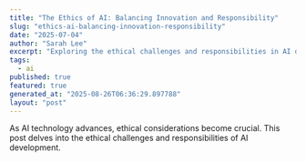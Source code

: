 ```yaml
---
title: "The Ethics of AI: Balancing Innovation and Responsibility"
slug: "ethics-ai-balancing-innovation-responsibility"
date: "2025-07-04"
author: "Sarah Lee"
excerpt: "Exploring the ethical challenges and responsibilities in AI development."
tags:
  - ai
published: true
featured: true
generated_at: "2025-08-26T06:36:29.897788"
layout: "post"
---
```


As AI technology advances, ethical considerations become crucial. This post delves into the ethical challenges and responsibilities of AI development.